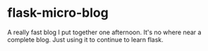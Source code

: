 flask-micro-blog
================

A really fast blog I put together one afternoon. It's no where near a complete blog. Just using it to continue to learn flask.